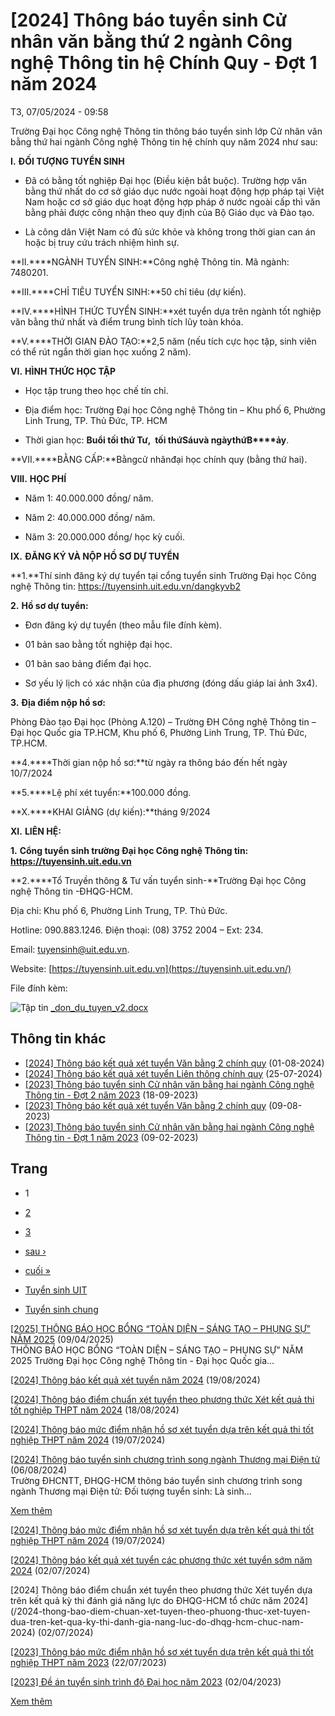 # [2024] Thông báo tuyển sinh Cử nhân văn bằng thứ 2 ngành Công nghệ Thông tin hệ Chính Quy - Đợt 1 năm 2024

T3, 07/05/2024 - 09:58

Trường Đại học Công nghệ Thông tin thông báo tuyển sinh lớp Cử nhân văn bằng thứ hai ngành Công nghệ Thông tin hệ chính quy năm 2024 như sau:

**I.** **ĐỐI TƯỢNG TUYỂN SINH**

- Đã có bằng tốt nghiệp Đại học (Điều kiện bắt buộc). Trường hợp văn bằng thứ nhất do cơ sở giáo dục nước ngoài hoạt động hợp pháp tại Việt Nam hoặc cơ sở giáo dục hoạt động hợp pháp ở nước ngoài cấp thì văn bằng phải được công nhận theo quy định của Bộ Giáo dục và Đào tạo.

- Là công dân Việt Nam có đủ sức khỏe và không trong thời gian can án hoặc bị truy cứu trách nhiệm hình sự.

**II.****NGÀNH TUYỂN SINH:**Công nghệ Thông tin. Mã ngành: 7480201.

**III.****CHỈ TIÊU TUYỂN SINH:**50 chỉ tiêu (dự kiến).

**IV.****HÌNH THỨC TUYỂN SINH:**xét tuyển dựa trên ngành tốt nghiệp văn bằng thứ nhất và điểm trung bình tích lũy toàn khóa.

**V.****THỜI GIAN ĐÀO TẠO:**2,5 năm (nếu tích cực học tập, sinh viên có thể rút ngắn thời gian học xuống 2 năm).

**VI.** **HÌNH THỨC HỌC TẬP**

- Học tập trung theo học chế tín chỉ.

- Địa điểm học: Trường Đại học Công nghệ Thông tin – Khu phố 6, Phường Linh Trung, TP. Thủ Đức, TP. HCM

- Thời gian học: **Buổi tối thứ Tư,  tối t****hứ****Sáu****và ngày****t****hứ****B****ảy**.

**VII.****BẰNG CẤP:**Bằngcử nhânđại học chính quy (bằng thứ hai).

**VIII.** **HỌC PHÍ**

- Năm 1: 40.000.000 đồng/ năm.

- Năm 2: 40.000.000 đồng/ năm.

- Năm 3: 20.000.000 đồng/ học kỳ cuối.

**IX.** **ĐĂNG KÝ VÀ NỘP HỒ SƠ DỰ TUYỂN**

**1.**Thí sinh đăng ký dự tuyển tại cổng tuyển sinh Trường Đại học Công nghệ Thông tin: <https://tuyensinh.uit.edu.vn/dangkyvb2>

**2.** **Hồ sơ dự tuyển:**

- Đơn đăng ký dự tuyển (theo mẫu file đính kèm).

- 01 bản sao bằng tốt nghiệp đại học.

- 01 bản sao bảng điểm đại học.

- Sơ yếu lý lịch có xác nhận của địa phương (đóng dấu giáp lai ảnh 3x4).

**3.** **Địa điểm nộp hồ sơ:**

Phòng Đào tạo Đại học (Phòng A.120) – Trường ĐH Công nghệ Thông tin – Đại học Quốc gia TP.HCM, Khu phố 6, Phường Linh Trung, TP. Thủ Đức, TP.HCM.

**4.****Thời gian nộp hồ sơ:**từ ngày ra thông báo đến hết ngày 10/7/2024

**5.****Lệ phí xét tuyển:**100.000 đồng.

**X.****KHAI GIẢNG (dự kiến):**tháng 9/2024

**XI.** **LIÊN HỆ:**

**1.** **Cổng tuyển sinh trường Đại học Công nghệ Thông tin: <https://tuyensinh.uit.edu.vn>**

**2.****Tổ Truyền thông & Tư vấn tuyển sinh-**Trường Đại học Công nghệ Thông tin -ĐHQG-HCM.

Địa chỉ: Khu phố 6, Phường Linh Trung, TP. Thủ Đức.

Hotline: 090.883.1246. Điện thoại: (08) 3752 2004 – Ext: 234.

Email: [tuyensinh@uit.edu.vn](mailto:tuyensinh@uit.edu.vn).

Website: [https://tuyensinh.uit.edu.vn](https://tuyensinh.uit.edu.vn/)

File đính kèm:

![Tập tin](/modules/file/icons/x-office-document.png "application/vnd.openxmlformats-officedocument.wordprocessingml.document") [\_don\_du\_tuyen\_v2.docx](https://tuyensinh.uit.edu.vn/sites/default/files/uploads/files/202405/_don_du_tuyen_v2.docx)

## Thông tin khác

* [[2024] Thông báo kết quả xét tuyển Văn bằng 2 chính quy](/2024-thong-bao-ket-qua-xet-tuyen-van-bang-2-chinh-quy) 
  (01-08-2024)
* [[2024] Thông báo kết quả xét tuyển Liên thông chính quy](/2024-thong-bao-ket-qua-xet-tuyen-lien-thong-chinh-quy)
  (25-07-2024)
* [[2023] Thông báo tuyển sinh Cử nhân văn bằng hai ngành Công nghệ Thông tin - Đợt 2 năm 2023](/2023-thong-bao-tuyen-sinh-cu-nhan-van-bang-hai-nganh-cong-nghe-thong-tin-dot-2-nam-2023)
  (18-09-2023)
* [[2023] Thông báo kết quả xét tuyển Văn bằng 2 chính quy](/2023-thong-bao-ket-qua-xet-tuyen-van-bang-2-chinh-quy)
  (09-08-2023)
* [[2023] Thông báo tuyển sinh Cử nhân văn bằng hai ngành Công nghệ Thông tin - Đợt 1 năm 2023](/2023-thong-bao-tuyen-sinh-cu-nhan-van-bang-hai-nganh-cong-nghe-thong-tin-dot-1-nam-2023)
  (09-02-2023)

## Trang

* 1
* [2](/2024-thong-bao-tuyen-sinh-cu-nhan-van-bang-thu-2-nganh-cong-nghe-thong-tin-he-chinh-quy-dot-1-nam-2024?page=1 "Đến trang 2")
* [3](/2024-thong-bao-tuyen-sinh-cu-nhan-van-bang-thu-2-nganh-cong-nghe-thong-tin-he-chinh-quy-dot-1-nam-2024?page=2 "Đến trang 3")
* [sau ›](/2024-thong-bao-tuyen-sinh-cu-nhan-van-bang-thu-2-nganh-cong-nghe-thong-tin-he-chinh-quy-dot-1-nam-2024?page=1 "Đến trang sau")
* [cuối »](/2024-thong-bao-tuyen-sinh-cu-nhan-van-bang-thu-2-nganh-cong-nghe-thong-tin-he-chinh-quy-dot-1-nam-2024?page=2 "Đến trang cuối cùng")

* [Tuyển sinh UIT](/2024-thong-bao-tuyen-sinh-cu-nhan-van-bang-thu-2-nganh-cong-nghe-thong-tin-he-chinh-quy-dot-1-nam-2024?qt-th_ng_b_o=0#qt-th_ng_b_o)
* [Tuyển sinh chung](/2024-thong-bao-tuyen-sinh-cu-nhan-van-bang-thu-2-nganh-cong-nghe-thong-tin-he-chinh-quy-dot-1-nam-2024?qt-th_ng_b_o=1#qt-th_ng_b_o)

[[2025] THÔNG BÁO HỌC BỔNG “TOÀN DIỆN – SÁNG TẠO – PHỤNG SỰ” NĂM 2025](/2025-thong-bao-hoc-bong-toan-dien-sang-tao-phung-su-nam-2025)
(09/04/2025)  
THÔNG BÁO HỌC BỔNG “TOÀN DIỆN – SÁNG TẠO – PHỤNG SỰ” NĂM 2025 Trường Đại học Công nghệ Thông tin - Đại học Quốc gia...

[[2024] Thông báo kết quả xét tuyển năm 2024](/2024-thong-bao-ket-qua-xet-tuyen-nam-2024)
(19/08/2024)

[[2024] Thông báo điểm chuẩn xét tuyển theo phương thức Xét kết quả thi tốt nghiệp THPT năm 2024](/2024-thong-bao-diem-chuan-xet-tuyen-theo-phuong-thuc-xet-ket-qua-thi-tot-nghiep-thpt-nam-2024)
(18/08/2024)

[[2024] Thông báo mức điểm nhận hồ sơ xét tuyển dựa trên kết quả thi tốt nghiệp THPT năm 2024](/2024-thong-bao-muc-diem-nhan-ho-so-xet-tuyen-dua-tren-ket-qua-thi-tot-nghiep-thpt-nam-2024)
(19/07/2024)

[[2024] Thông báo tuyển sinh chương trình song ngành Thương mại Điện tử](/2024-thong-bao-tuyen-sinh-chuong-trinh-song-nganh-thuong-mai-dien-tu)
(06/08/2024)  
Trường ĐHCNTT, ĐHQG-HCM thông báo tuyển sinh chương trình song ngành Thương mại Điện tử: Đối tượng tuyển sinh: Là sinh...

[Xem thêm](/tuyen-sinh-uit)

[[2024] Thông báo mức điểm nhận hồ sơ xét tuyển dựa trên kết quả thi tốt nghiệp THPT năm 2024](/2024-thong-bao-muc-diem-nhan-ho-so-xet-tuyen-dua-tren-ket-qua-thi-tot-nghiep-thpt-nam-2024)
(19/07/2024)

[[2024] Thông báo kết quả xét tuyển các phương thức xét tuyển sớm năm 2024](/2024-thong-bao-ket-qua-xet-tuyen-cac-phuong-thuc-xet-tuyen-som-nam-2024)
(02/07/2024)

[2024] Thông báo điểm chuẩn xét tuyển theo phương thức Xét tuyển dựa trên kết quả kỳ thi đánh giá năng lực do ĐHQG-HCM tổ chức năm 2024](/2024-thong-bao-diem-chuan-xet-tuyen-theo-phuong-thuc-xet-tuyen-dua-tren-ket-qua-ky-thi-danh-gia-nang-luc-do-dhqg-hcm-chuc-nam-2024)
(02/07/2024)

[[2023] Thông báo mức điểm nhận hồ sơ xét tuyển dựa trên kết quả thi tốt nghiệp THPT năm 2023](/2023-thong-bao-muc-diem-nhan-ho-so-xet-tuyen-dua-tren-ket-qua-thi-tot-nghiep-thpt-nam-2023)
(22/07/2023)

[[2023] Đề án tuyển sinh trình độ Đại học năm 2023](/2023-de-tuyen-sinh-trinh-do-dai-hoc-nam-2023)
(02/04/2023)

[Xem thêm](/tuyen-sinh-chung)